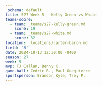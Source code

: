 ```yaml
---
_schema: default
title: S27 Week 5 - Kelly Green vs White
teams-score:
  - team: _teams/s27-kelly-green.md
    score: 19
  - team: _teams/s27-white.md
    score: 32
location: _locations/carter-baron.md
field: '3'
date: 2024-10-13 12:30:00 -0400
season: 27
week: 5
mvp: TJ Callan, Benny K.
game-ball: Cedric R., Paul Guequierre
sportsperson: Brandon Kyle, Trey P.
---
```

